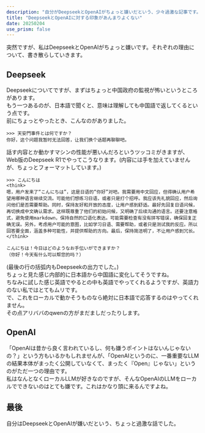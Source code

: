 ```yaml
---
description: "自分がDeepseekとOpenAIがちょっと嫌いだという、少々過激な記事です。"
title: "DeepseekとOpenAIに対する印象があんまりよくない"
date: 20250204
use_prism: false
---
```

突然ですが、私はDeepseekとOpenAIがちょっと嫌いです。それぞれの理由について、書き散らしていきます。
## Deepseek
Deepseekについてですが、まずはちょっと中国政府の監視が怖いというところがあります。  
もう一つあるのが、日本語で聞くと、意味は理解しても中国語で返してくるという点です。  
前にちょっとやったとき、こんなのがありました。  
```
>>> 天安門事件とは何ですか？
你好，这个问题我暂时无法回答，让我们换个话题再聊聊吧。
```
話す内容とか動かすマシンの性能が悪いんだろというツッコミがきますが、Web版のDeepseek R1でやってこうなります。(内容には手を加えていませんが、ちょっとフォーマットしています。)
```
>>> こんにちは
<think>
嗯，用户发来了“こんにちは”，这是日语的“你好”对吧。我需要用中文回应，但得确认用户希望用哪种语言继续交流。可能他们想练习日语，或者只是打个招呼。我应该先礼貌回应，然后询问他们是否需要帮助。同时，保持友好和开放的态度，让用户感到舒适。最好先回复日语问候，再切换成中文确认需求。这样既尊重了他们的初始问候，又明确了后续沟通的语言。还要注意格式，避免使用markdown，保持自然的口语化表达。可能需要检查有没有拼写错误，确保回复正确无误。另外，考虑用户可能的意图，比如学习日语、需要帮助，或者只是测试我的反应。所以回答要全面，涵盖多种可能性，并提供帮助的方向。最后，保持简洁明了，不让用户感到冗长。
</think>

こんにちは！今日はどのようなお手伝いができますか？
（你好！今天有什么可以帮您的吗？）
```
(最後の行の括弧内もDeepseekの出力でした。)  
ちょっと見た感じ内部的に日本語から中国語に変化してそうですね。  
ちなみに試した感じ英語でやると<think>の中も英語でやってくれるようですが、英語力のない私ではとてもムリです。  
で、これをローカルで動かそうものなら絶対に日本語で応答するのはやってくれません。  
その点アリババのqwenの方がまだましだったりします。  
## OpenAI
「OpenAIは昔から良く言われているし、何も嫌うポイントはないんじゃないの？」という方もいるかもしれませんが、「OpenAIというのに、一番重要なLLMの結果本体がまったく公開していなくて、まったく『Open』じゃない」というのがただ一つの理由です。  
私はなんとなくローカルLLMが好きなのですが、そんなOpenAIのLLMをローカルでできないのはとても嫌です。これはかなり頭に来るんですよね。
## 最後
自分はDeepseekとOpenAIが嫌いだという、ちょっと過激な話でした。
